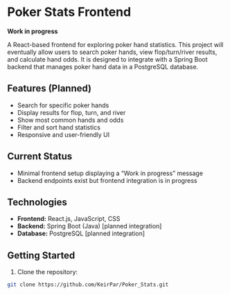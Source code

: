 # Poker Stats Frontend

**Work in progress**

A React-based frontend for exploring poker hand statistics. This project will eventually allow users to search poker hands, view flop/turn/river results, and calculate hand odds. It is designed to integrate with a Spring Boot backend that manages poker hand data in a PostgreSQL database.

## Features (Planned)
- Search for specific poker hands
- Display results for flop, turn, and river
- Show most common hands and odds
- Filter and sort hand statistics
- Responsive and user-friendly UI

## Current Status
- Minimal frontend setup displaying a “Work in progress” message
- Backend endpoints exist but frontend integration is in progress

## Technologies
- **Frontend:** React.js, JavaScript, CSS
- **Backend:** Spring Boot (Java) [planned integration]
- **Database:** PostgreSQL [planned integration]

## Getting Started
1. Clone the repository:
```bash
git clone https://github.com/KeirPar/Poker_Stats.git
